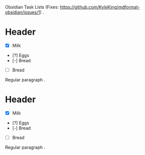 Obsidian Task Lists (Fixes: https://github.com/KyleKing/mdformat-obsidian/issues/1)
.
# Header

- [x] Milk
- [?] Eggs
- [-] Bread
- [ ] Bread

Regular paragraph
.

# Header

- [x] Milk
- [?] Eggs
- [-] Bread
- [ ] Bread

Regular paragraph
.
